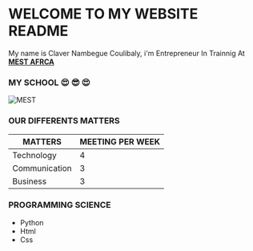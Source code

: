 # WELCOME TO MY WEBSITE README 

My name is Claver Nambegue Coulibaly, i'm Entrepreneur In Trainnig At **[MEST AFRCA](https://github.com/mestafrica)**

### MY SCHOOL   :heart_eyes:  :sunglasses: :heart_eyes: 
![MEST](https://claver-cnc.github.io/my-website/images/mest.jpg)

### OUR DIFFERENTS MATTERS

MATTERS | MEETING PER WEEK
------------ | -------------
Technology | 4
Communication | 3
Business | 3

### PROGRAMMING SCIENCE

- Python 
- Html
- Css
 

